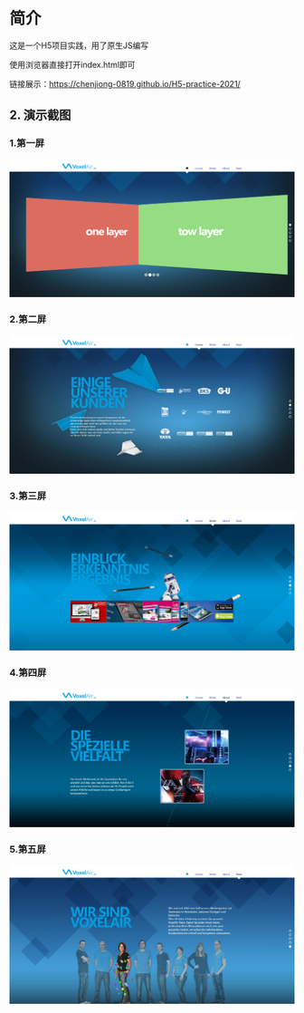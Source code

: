 # 简介
这是一个H5项目实践，用了原生JS编写

使用浏览器直接打开index.html即可

链接展示：https://chenjiong-0819.github.io/H5-practice-2021/

## 2. 演示截图
  ### 1.第一屏
![第一屏](./images/1.jpg)
  ### 2.第二屏
![第二屏](./images/2.jpg)
  ### 3.第三屏
![第三屏](./images/3.jpg)
  ### 4.第四屏
![第四屏](./images/4.jpg)
  ### 5.第五屏
![第五屏](./images/5.jpg)
 
